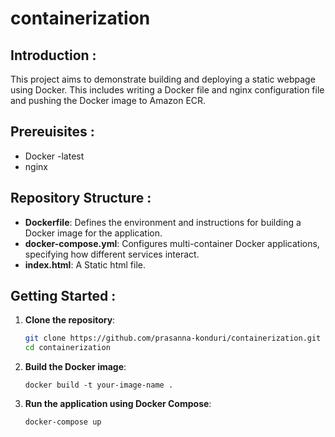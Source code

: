 # containerization
## Introduction :
This project aims to demonstrate building and deploying a static webpage using Docker. This includes writing a Docker file and nginx configuration file and pushing the Docker image to Amazon ECR.

## Prereuisites :
- Docker -latest
- nginx

## Repository Structure :
- **Dockerfile**: Defines the environment and instructions for building a Docker image for the application.
- **docker-compose.yml**: Configures multi-container Docker applications, specifying how different services interact.
- **index.html**: A Static html file.

## Getting Started :

1. **Clone the repository**:

   ```bash
   git clone https://github.com/prasanna-konduri/containerization.git
   cd containerization
   ```
2. **Build the Docker image**:
   ```
   docker build -t your-image-name .
   ```
3. **Run the application using Docker Compose**:
   ```
   docker-compose up
   ```

